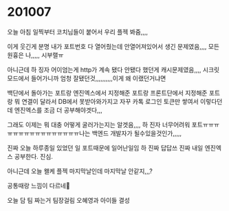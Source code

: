 # 201007

오늘 아침 일찍부터 코치님들이 붙어서 우리 플젝 봐줌,,,,

이게 웃긴게 분명 내가 포트번호 다 열어줬는데 안열어져있어서 생긴 문제였음,,,, 모든 원흉은 나,,,,, 시부랠ㅠ



아니근데 하 징자 어이엄는게 http가 계속 됐다 안됐다 했던게 캐시문제였음,,,, 시크릿모드에서 들어가니까 엄청 잘됐던것,,,,,,,,,,이게 왜 이랬던거냐면

백단에서 돌아가는 포트랑 엔진엑스에서 지정해준 포트랑 프론트단에서 지정해준 포트랑 뭐 연결이 달라서 DB에서 못받아와가지고 자꾸 카톡 로그인 토큰만 쌓여서 이렇다던데 엔진엑스를 조금 더 공부해야겟다,,,

그래도 이제는 뭐 대충 어떻게 굴러가는지는 알겟음,,,, 하 진자 너무어려워 포트ㅠㅠㅠㅠㅠㅠㅠㅠㅠㅠㅠㅠㅠㅠㅠㅠ나는 백엔드 개발자가 될수있을것인가,,,,,

진짜 오늘 하루종일 있었던 일 포트때문에 일어난일임 하 진짜 답답쓰 진짜 내일 엔진엑스 공부한다. 진심.



아니근데 오늘 왤케 플젝 마지막날인데 마지막날 안같지,,,? 

공통때랑 느낌이 다르네🤔

오늘 담 팀 짜는거 팀장걸림 오혜영과 아이들 결성